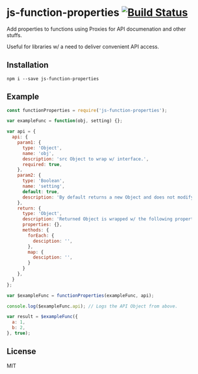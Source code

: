 # js-function-properties [![Build Status](https://travis-ci.org/iamdevonbutler/js-function-properties.svg?branch=master)](https://travis-ci.org/iamdevonbutler/js-function-properties)

Add properties to functions using Proxies for API documenation and other stuffs.

Useful for libraries w/ a need to deliver convenient API access.

## Installation
```
npm i --save js-function-properties
```

## Example
```javascript
const functionProperties = require('js-function-properties');

var exampleFunc = function(obj, setting) {};

var api = {
  api: {
    param1: {
      type: 'Object',
      name: 'obj',
      description: 'src Object to wrap w/ interface.',
      required: true,
    },
    param2: {
      type: 'Boolean',
      name: 'setting',
      default: true,
      description: 'By default returns a new Object and does not modify the original.',
    },
    return: {
      type: 'Object',
      description: 'Returned Object is wrapped w/ the following properties and methods.',
      properties: {},
      methods: {
        forEach: {
          desciption: '',
        },
        map: {
          desciption: '',
        }
      }
    },
  }
};

var $exampleFunc = functionProperties(exampleFunc, api);

console.log($exampleFunc.api); // Logs the API Object from above.

var result = $exampleFunc({
  a: 1,
  b: 2,
}, true);

```

## License
MIT
